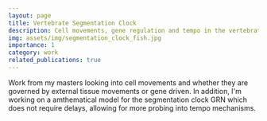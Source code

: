 ```yaml
---
layout: page
title: Vertebrate Segmentation Clock
description: Cell movements, gene regulation and tempo in the vertebrate segmentation clock.
img: assets/img/segmentation_clock_fish.jpg
importance: 1
category: work
related_publications: true
---
```

Work from my masters looking into cell movements and whether they are governed by external tissue movements or gene driven. In addition, I'm working on a amthematical model for the segmentation clock GRN which does not require delays, allowing for more probing into tempo mechanisms.